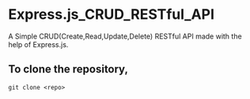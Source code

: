 # Express.js_CRUD_RESTful_API
A Simple CRUD(Create,Read,Update,Delete) RESTful API made with the help of Express.js.

## To clone the repository,
```
git clone <repo>
```
